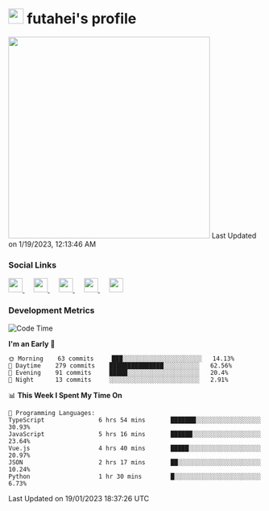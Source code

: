 <h1><img src="https://fonts.gstatic.com/s/e/notoemoji/latest/1f914/512.gif" width="30"/> futahei's profile</h1>
<!--START_SECTION:lapras-card-->
<a href="https://lapras.com/public/M9NU3UQ" target="_blank" rel="noopener noreferrer"><img src="https://lapras-card-generator.vercel.app/api/svg?e=3.42&b=3.57&i=3.17&b1=%23232323&b2=%236d6d6d&i1=%23212121&i2=%23818181&l=ja" width="400" ></a>  
Last Updated on 1/19/2023, 12:13:46 AM
<!--END_SECTION:lapras-card-->

<h3>Social Links</h3>
<p>
  <a href= "https://github.com/futahei">
    <img src="https://img.icons8.com/ios-filled/50/000000/github.svg" width="28px"/>
  </a>
  &emsp;
  <a href= "https://www.youtube.com/channel/UC6cSz5FoLd8ib7Qnncyj-eg">
    <img src="https://img.icons8.com/ios-filled/50/000000/youtube.svg" width="28px"/>
  </a>
  &emsp;
  <a href= "https://twitter.com/kohei_fttk">
    <img src="https://img.icons8.com/ios-filled/50/000000/twitter.svg" width="28px"/>
  </a>
  &emsp;
  <a href= "https://keybase.io/futahei">
    <img src="https://img.icons8.com/ios-filled/50/000000/keybase2.svg" width="28px"/>
  </a>
  &emsp;
  <a href="mailto:kohei_f@cynack.com">
    <img src="https://img.icons8.com/ios-filled/50/000000/email.png" width="28px"/>
  </a>
</p>

<h3>Development Metrics</h3>

<!--START_SECTION:waka-->
![Code Time](http://img.shields.io/badge/Code%20Time-1%2C060%20hrs%2015%20mins-blue)

**I'm an Early 🐤** 

```text
🌞 Morning    63 commits     ███░░░░░░░░░░░░░░░░░░░░░░   14.13% 
🌆 Daytime    279 commits    ███████████████░░░░░░░░░░   62.56% 
🌃 Evening    91 commits     █████░░░░░░░░░░░░░░░░░░░░   20.4% 
🌙 Night      13 commits     ░░░░░░░░░░░░░░░░░░░░░░░░░   2.91%

```


📊 **This Week I Spent My Time On** 

```text
💬 Programming Languages: 
TypeScript               6 hrs 54 mins       ███████░░░░░░░░░░░░░░░░░░   30.93% 
JavaScript               5 hrs 16 mins       ██████░░░░░░░░░░░░░░░░░░░   23.64% 
Vue.js                   4 hrs 40 mins       █████░░░░░░░░░░░░░░░░░░░░   20.97% 
JSON                     2 hrs 17 mins       ██░░░░░░░░░░░░░░░░░░░░░░░   10.24% 
Python                   1 hr 30 mins        █░░░░░░░░░░░░░░░░░░░░░░░░   6.73%

```


 Last Updated on 19/01/2023 18:37:26 UTC
<!--END_SECTION:waka-->
